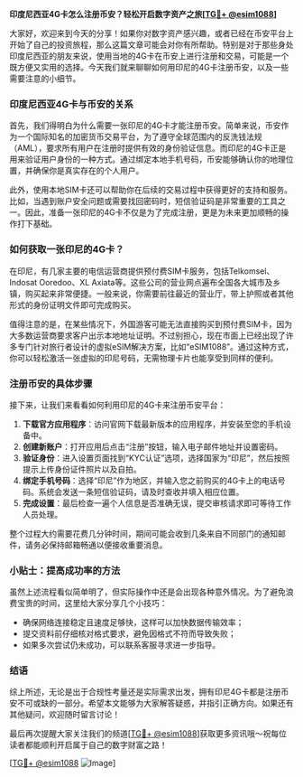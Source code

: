 **印度尼西亚4G卡怎么注册币安？轻松开启数字资产之旅[[TG💪+ @esim1088](https://t.me/s/esim1088)]**

大家好，欢迎来到今天的分享！如果你对数字资产感兴趣，或者已经在币安平台上开始了自己的投资旅程，那么这篇文章可能会对你有所帮助。特别是对于那些身处印度尼西亚的朋友来说，使用当地的4G卡在币安上进行注册和交易，可能是一个既方便又实用的选择。今天我们就来聊聊如何用印尼的4G卡注册币安，以及一些需要注意的小细节。

### 印度尼西亚4G卡与币安的关系

首先，我们得明白为什么需要一张印尼的4G卡才能注册币安。简单来说，币安作为一个国际知名的加密货币交易平台，为了遵守全球范围内的反洗钱法规（AML），要求所有用户在注册时提供有效的身份验证信息。而印尼的4G卡正是用来验证用户身份的一种方式。通过绑定本地手机号码，币安能够确认你的地理位置，并确保你是真实存在的个人用户。

此外，使用本地SIM卡还可以帮助你在后续的交易过程中获得更好的支持和服务。比如，当遇到账户安全问题或需要找回密码时，短信验证码是非常重要的工具之一。因此，准备一张印尼的4G卡不仅是为了完成注册，更是为未来更加顺畅的操作打下基础。

### 如何获取一张印尼的4G卡？

在印尼，有几家主要的电信运营商提供预付费SIM卡服务，包括Telkomsel、Indosat Ooredoo、XL Axiata等。这些公司的营业网点遍布全国各大城市及乡镇，购买起来非常便捷。一般来说，你需要前往最近的营业厅，带上护照或者其他形式的身份证明文件即可完成购买。

值得注意的是，在某些情况下，外国游客可能无法直接购买到预付费SIM卡，因为大多数运营商要求客户出示本地地址证明。不过别担心，现在市面上已经出现了许多专门针对旅行者设计的虚拟eSIM解决方案，比如“eSIM1088”。通过这种方式，你可以轻松激活一张虚拟的印尼号码，无需物理卡片也能享受到同样的便利。

### 注册币安的具体步骤

接下来，让我们来看看如何利用印尼的4G卡来注册币安平台：

1. **下载官方应用程序**：访问官网下载最新版本的应用程序，并安装至您的手机设备中。
2. **创建新账户**：打开应用后点击“注册”按钮，输入电子邮件地址并设置密码。
3. **验证身份**：进入设置页面找到“KYC认证”选项，选择国家为“印尼”，然后按照提示上传身份证件照片以及自拍。
4. **绑定手机号码**：选择“印尼”作为地区，并输入您之前购买的4G卡上的电话号码。系统会发送一条短信验证码，请及时查收并填入相应位置。
5. **完成设置**：最后检查一遍个人信息是否准确无误，提交审核请求即可等待工作人员处理。

整个过程大约需要花费几分钟时间，期间可能会收到几条来自不同部门的通知邮件，请务必保持邮箱畅通以便接收重要消息。

### 小贴士：提高成功率的方法

虽然上述流程看似简单明了，但实际操作中还是会出现各种意外情况。为了避免浪费宝贵的时间，这里给大家分享几个小技巧：

- 确保网络连接稳定且速度足够快，这样可以加快数据传输效率；
- 提交资料前仔细核对格式要求，避免因格式不符而导致失败；
- 如果多次尝试仍未成功，可以联系客服寻求进一步指导。

### 结语

综上所述，无论是出于合规性考量还是实际需求出发，拥有印尼4G卡都是注册币安不可或缺的一部分。希望本文能够为大家解答疑惑，并指引正确方向。如果还有其他疑问，欢迎随时留言讨论！

最后再次提醒大家关注我们的频道[[TG💪+ @esim1088](https://t.me/s/esim1088)]获取更多资讯哦～祝每位读者都能顺利开启属于自己的数字财富之路！

[[TG💪+ @esim1088](https://t.me/s/esim1088) ![Image](https://i.postimg.cc/4NQfJmqS/Snipaste-2025-05-13-00-14-12.png)]